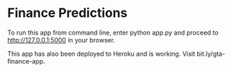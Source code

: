 # Finance Predictions

To run this app from command line, enter python app.py and proceed to http://127.0.0.1:5000 in your browser.

This app has also been deployed to Heroku and is working. Visit bit.ly/gta-finance-app.
